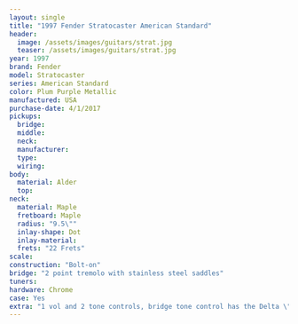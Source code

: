 ```yaml
---
layout: single
title: "1997 Fender Stratocaster American Standard"
header:
  image: /assets/images/guitars/strat.jpg
  teaser: /assets/images/guitars/strat.jpg
year: 1997
brand: Fender
model: Stratocaster
series: American Standard
color: Plum Purple Metallic
manufactured: USA
purchase-date: 4/1/2017
pickups:
  bridge: 
  middle: 
  neck: 
  manufacturer: 
  type: 
  wiring: 
body:
  material: Alder
  top: 
neck:
  material: Maple
  fretboard: Maple
  radius: "9.5\""
  inlay-shape: Dot
  inlay-material: 
  frets: "22 Frets"
scale: 
construction: "Bolt-on"
bridge: "2 point tremolo with stainless steel saddles"
tuners: 
hardware: Chrome
case: Yes
extra: "1 vol and 2 tone controls, bridge tone control has the Delta \"no load\" tone control feature, where when turned to 10, there is a notch that removes the bridge tone control from the circuit"
---
```


